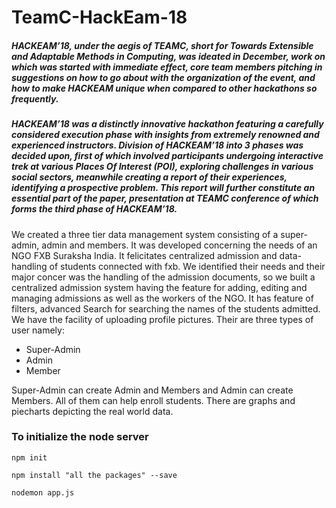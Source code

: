 # TeamC-HackEam-18
##### HACKEAM’18, under the aegis of TEAMC, short for Towards Extensible and Adaptable Methods in Computing, was ideated in December, work on which was started with immediate effect, core team members pitching in suggestions on how to go about with the organization of the event, and how to make HACKEAM unique when compared to other hackathons so frequently.
##### HACKEAM’18 was a distinctly innovative hackathon featuring a carefully considered execution phase with insights from extremely renowned and experienced instructors. Division of HACKEAM’18 into 3 phases was decided upon, first of which involved participants undergoing interactive trek at various Places Of Interest (POI), exploring challenges in various social sectors, meanwhile creating a report of their experiences, identifying a prospective problem. This report will further constitute an essential part of the paper, presentation at TEAMC conference of which forms the third phase of HACKEAM’18.

We created a three tier data management system consisting of a super-admin, admin and members. It was developed concerning the needs of an NGO FXB Suraksha India. It felicitates centralized admission and data-handling of students connected with fxb. We identified their needs and their major concer was the handling of the admission documents, so we built a centralized admission system having the feature for adding, editing and managing admissions as well as the workers of the NGO. It has feature of filters, advanced Search for searching the names of the students admitted. We have the facility of uploading profile pictures. Their are three types of user namely:
  - Super-Admin
  - Admin
  - Member
  
Super-Admin can create Admin and Members and Admin can create Members. All of them can help enroll students. There are graphs and piecharts depicting the real world data.

### To initialize the node server

```
npm init
```
```
npm install "all the packages" --save
```
```
nodemon app.js
```
